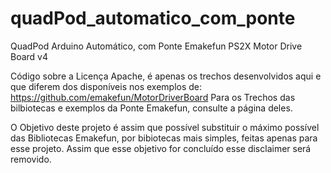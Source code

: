 # quadPod_automatico_com_ponte
QuadPod Arduino Automático, com Ponte Emakefun PS2X Motor Drive Board v4  

Código sobre a Licença Apache, é apenas os trechos desenvolvidos aqui e que diferem dos disponíveis nos exemplos de: https://github.com/emakefun/MotorDriverBoard 
Para os Trechos das bilbiotecas e exemplos da Ponte Emakefun, consulte a página deles.  

O Objetivo deste projeto é assim que possível substituir o máximo possível das Bibliotecas Emakefun, por bibiotecas mais simples, feitas apenas para esse projeto. Assim que esse objetivo for concluído esse disclaimer será removido.
